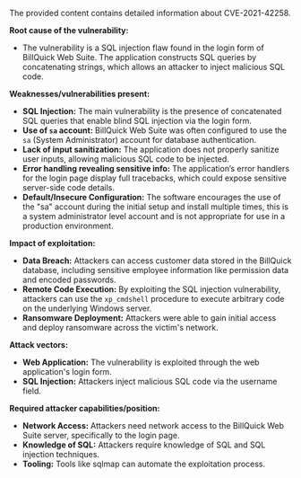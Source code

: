 The provided content contains detailed information about CVE-2021-42258.

**Root cause of the vulnerability:**
- The vulnerability is a SQL injection flaw found in the login form of BillQuick Web Suite. The application constructs SQL queries by concatenating strings, which allows an attacker to inject malicious SQL code.

**Weaknesses/vulnerabilities present:**
- **SQL Injection:** The main vulnerability is the presence of concatenated SQL queries that enable blind SQL injection via the login form.
- **Use of `sa` account:** BillQuick Web Suite was often configured to use the `sa` (System Administrator) account for database authentication.
- **Lack of input sanitization:** The application does not properly sanitize user inputs, allowing malicious SQL code to be injected.
- **Error handling revealing sensitive info:**  The application’s error handlers for the login page display full tracebacks, which could expose sensitive server-side code details.
- **Default/Insecure Configuration:** The software encourages the use of the "sa" account during the initial setup and install multiple times, this is a system administrator level account and is not appropriate for use in a production environment.

**Impact of exploitation:**
- **Data Breach:** Attackers can access customer data stored in the BillQuick database, including sensitive employee information like permission data and encoded passwords.
- **Remote Code Execution:** By exploiting the SQL injection vulnerability, attackers can use the `xp_cmdshell` procedure to execute arbitrary code on the underlying Windows server.
- **Ransomware Deployment:** Attackers were able to gain initial access and deploy ransomware across the victim's network.

**Attack vectors:**
- **Web Application:** The vulnerability is exploited through the web application's login form.
- **SQL Injection:** Attackers inject malicious SQL code via the username field.

**Required attacker capabilities/position:**
- **Network Access:** Attackers need network access to the BillQuick Web Suite server, specifically to the login page.
- **Knowledge of SQL:** Attackers require knowledge of SQL and SQL injection techniques.
- **Tooling:** Tools like sqlmap can automate the exploitation process.